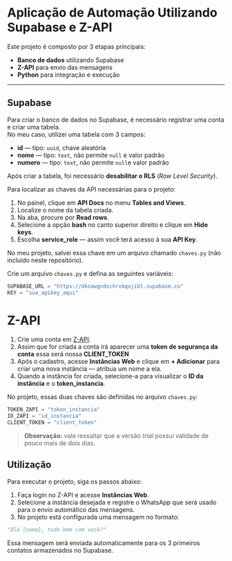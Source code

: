 # Aplicação de Automação Utilizando Supabase e Z-API

Este projeto é composto por 3 etapas principais:

- **Banco de dados** utilizando Supabase  
- **Z-API** para envio das mensagens  
- **Python** para integração e execução  

---

## Supabase

Para criar o banco de dados no Supabase, é necessário registrar uma conta e criar uma tabela.  
No meu caso, utilizei uma tabela com 3 campos:

- **id** — tipo: `uuid`, chave aleatória  
- **nome** — tipo: `text`, não permite `null` e valor padrão  
- **numero** — tipo: `text`, não permite `null`e valor padrão  

Após criar a tabela, foi necessário **desabilitar o RLS** (*Row Level Security*).  

Para localizar as chaves da API necessárias para o projeto:  
1. No painel, clique em **API Docs** no menu **Tables and Views**.  
2. Localize o nome da tabela criada.  
3. Na aba, procure por **Read rows**.  
4. Selecione a opção **bash** no canto superior direito e clique em **Hide keys**.  
5. Escolha **service_role** — assim você terá acesso à sua **API Key**.  

No meu projeto, salvei essa chave em um arquivo chamado `chaves.py` (não incluído neste repositório).  

Crie um arquivo `chaves.py` e defina as seguintes variáveis:

```python
SUPABASE_URL = "https://dkoawgndschrvbqojibl.supabase.co"
KEY = "sua_apikey_aqui"
```

# Z-API

1. Crie uma conta em [Z-API](https://www.z-api.io/).
2. Assim que for criada a conta irá aparecer uma **token de segurança da conta** essa será nossa **CLIENT_TOKEN**
3. Após o cadastro, acesse **Instâncias Web** e clique em **+ Adicionar** para criar uma nova instância — atribua um nome a ela.  
4. Quando a instância for criada, selecione-a para visualizar o **ID da instância** e o **token_instancia**.

No projeto, essas duas chaves são definidas no arquivo `chaves.py`:

```python
TOKEN_ZAPI = "token_instancia"
ID_ZAPI = "id_instancia"
CLIENT_TOKEN = "client_token"
``` 
> **Observação:** vale ressaltar que a versão *trial* possui validade de pouco mais de dois dias.

## Utilização

Para executar o projeto, siga os passos abaixo:

1. Faça login no Z-API e acesse **Instâncias Web**.  
2. Selecione a instância desejada e registre o WhatsApp que será usado para o envio automático das mensagens.  
3. No projeto está configurada uma mensagem no formato:

```python
"Olá {nome}, tudo bem com você?"
```

Essa mensagem será enviada automaticamente para os 3 primeiros contatos armazenados no Supabase.




